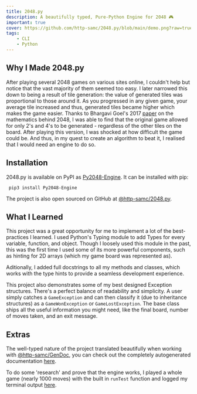 ```yaml
---
title: 2048.py
description: A beautifully typed, Pure-Python Engine for 2048 🎮
important: true
cover: https://github.com/http-samc/2048.py/blob/main/demo.png?raw=true
tags:
    - CLI
    - Python
---
```


## Why I Made 2048.py
After playing several 2048 games on various sites online, I couldn't help but notice that the vast majority of them seemed too easy. I later narrowed this down to being a result of tile generation: the value of generated tiles was proportional to those around it. As you progressed in any given game, your average tile increased and thus, generated tiles became higher which makes the game easier. Thanks to Bhargavi Goel's 2017 [paper](https://www.ripublication.com/aama17/aamav12n1_01.pdf) on the mathematics behind 2048, I was able to find that the original game allowed for only 2's and 4's to be generated - regardless of the other tiles on the board. After playing this version, I was shocked at how difficult the game could be. And thus, in my quest to create an algorithm to beat it, I realised that I would need an engine to do so.

## Installation
2048.py is available on PyPI as [Py2048-Engine](https://pypi.org/project/Py2048-Engine/). It can be installed with pip:

` pip3 install Py2048-Engine`

The project is also open sourced on GitHub at [@http-samc/2048.py](https://github.com/http-samc/2048.py).

## What I Learned
This project was a great opportunity for me to implement a lot of the best-practices I learned. I used Python's Typing module to add Types for every variable, function, and object. Though I loosely used this module in the past, this was the first time I used some of its more powerful components, such as hinting for 2D arrays (which my game board was represented as).

Aditionally, I added full docstrings to all my methods and classes, which works with the type hints to provide a seamless development experience.

This project also demonstrates some of my best designed Exception structures. There's a perfect balance of readability and simplicity. A user simply catches a `GameException` and can then classify it (due to inheritance structures) as a `GameWonException` or `GameLostException`. The base class ships all the useful information you might need, like the final board, number of moves taken, and an exit message.

## Extras
The well-typed nature of the project translated beautifully when working with [@http-samc/GenDoc](/projects/GenDoc), you can check out the completely autogenerated documentation [here](https://github.com/http-samc/2048.py/blob/main/DOCS.md).

To do some 'research' and prove that the engine works, I played a whole game (nearly 1000 moves) with the built in `runTest` function and logged my terminal output [here](https://github.com/http-samc/2048.py/blob/main/real_full_winning_game.md).